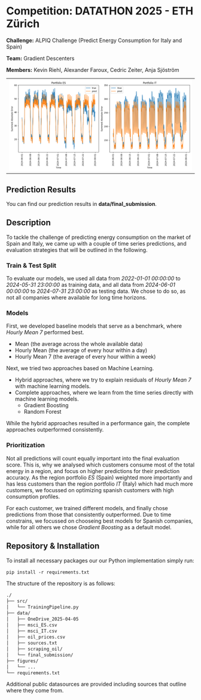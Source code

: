 # Competition: DATATHON 2025 - ETH Zürich
**Challenge:** ALPIQ Challenge (Predict Energy Consumption for Italy and Spain)

**Team:** Gradient Descenters

**Members:** Kevin Riehl, Alexander Faroux, Cedric Zeiter, Anja Sjöström

<table>
    <tr>
        <td><img src="figures/Prediction.png"  width="500"/></td>
    </tr>
</table>


## Prediction Results

You can find our prediction results in **data/final_submission**.

## Description

To tackle the challenge of predicting energy consumption on the market of Spain and Italy, we came up with a couple of time series predictions, and evaluation strategies that will be outlined in the following.

### Train & Test Split
To evaluate our models, we used all data from *2022-01-01 00:00:00* to *2024-05-31 23:00:00* as training data, and all data from *2024-06-01 00:00:00* to *2024-07-31 23:00:00* as testing data.
We chose to do so, as not all companies where available for long time horizons.

### Models
First, we developed baseline models that serve as a benchmark, where *Hourly Mean 7* performed best.
- Mean (the average across the whole available data)
- Hourly Mean (the average of every hour within a day)
- Hourly Mean 7 (the average of every hour within a week)

Next, we tried two approaches based on Machine Learning.
- Hybrid approaches, where we try to explain residuals of *Hourly Mean 7* with machine learning models.
- Complete approaches, where we learn from the time series directly with machine learning models.
  - Gradient Boosting
  - Random Forest

While the hybrid approaches resulted in a performance gain, the complete approaches outperformed consistently.

### Prioritization
Not all predictions will count equally important into the final evaluation score.
This is, why we analysed which customers consume most of the total energy in a region, and focus on higher predictions for their prediction accuracy.
As the region portfolio *ES* (Spain) weighted more importantly and has less customers than the region portfolio *IT* (Italy) which had much more customers, we focussed on optimizing spanish customers with high consumption profiles.

For each customer, we trained different models, and finally chose predictions from those that consistently outperformed.
Due to time constrains, we focussed on chooseing best models for Spanish companies, while for all others we chose *Gradient Boosting* as a default model.

## Repository & Installation

To install all necessary packages our our Python implementation simply run:
```
pip install -r requirements.txt
```

The structure of the repository is as follows:
```
./
├── src/
│   └── TrainingPipeline.py
├── data/
│   ├── OneDrive_2025-04-05
│   ├── msci_ES.csv
│   ├── msci_IT.csv
│   ├── oil_prices.csv
│   ├── sources.txt
│   ├── scraping_oil/
│   └── final_submission/
├── figures/
│   └── ...
└── requirements.txt
```

Additional public datasources are provided including sources that outline where they come from.
